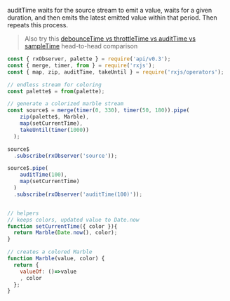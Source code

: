 <!--
name:		
title:		auditTime
pageTitle:	auditTime — RxJS operator example + marble diagram
desc:		auditTime waits for the source stream to emit a value, waits for a given duration, and then emits the latest emitted value within that period. Then repeats this process:
docsUrl:	https://rxjs.dev/api/operators/auditTime
-->

auditTime waits for the source stream to emit a value, waits for a given duration, and then emits the latest emitted value within that period. Then repeats this process.  
> Also try this [debounceTime vs throttleTime vs auditTime vs sampleTime](/rxjs/debounceTime-vs-throttleTime-vs-auditTime-vs-sampleTime/) head-to-head comparison

```js
const { rxObserver, palette } = require('api/v0.3');
const { merge, timer, from } = require('rxjs');
const { map, zip, auditTime, takeUntil } = require('rxjs/operators');

// endless stream for coloring
const palette$ = from(palette);

// generate a colorized marble stream
const source$ = merge(timer(0, 330), timer(50, 180)).pipe(
    zip(palette$, Marble),
    map(setCurrentTime),
    takeUntil(timer(1000))
  );

source$
  .subscribe(rxObserver('source'));

source$.pipe(
    auditTime(100),
    map(setCurrentTime)
  )
  .subscribe(rxObserver('auditTime(100)'));


// helpers
// keeps colors, updated value to Date.now
function setCurrentTime({ color }){
  return Marble(Date.now(), color);
}

// creates a colored Marble
function Marble(value, color) {
  return {
    valueOf: ()=>value
    , color
  };
}

```